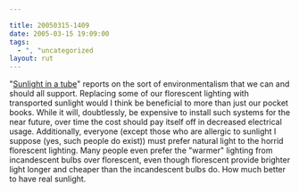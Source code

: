 ```yaml
---

title: 20050315-1409
date: 2005-03-15 19:09:00
tags:
  - ", "uncategorized
layout: rut
---
```


<p> "<a href="http://www.world-science.net/othernews/050310_suntubefrm.htm">Sunlight
in a tube</a>" reports on the sort of environmentalism that we
can and should all support.  Replacing some of our florescent
lighting with transported sunlight would I think be beneficial
to more than just our pocket books.  While it will, doubtlessly,
be expensive to install such systems for the near future, over
time the cost should pay itself off in decreased electrical usage.
Additionally, everyone (except those who are allergic to sunlight
I suppose (yes, such people do exist)) must prefer natural light
to the horrid florescent lighting.  Many people even prefer the
"warmer" lighting from incandescent bulbs over florescent, even
though florescent provide brighter light longer and cheaper than the
incandescent bulbs do.  How much better to have real sunlight.</p>

